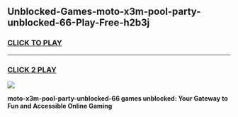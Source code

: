 
## Unblocked-Games-moto-x3m-pool-party-unblocked-66-Play-Free-h2b3j
<h3>
<a href="https://premium76.site?title=moto-x3m-pool-party-unblocked-66&ref=23A">CLICK TO PLAY</a></h3>
<hr>

<h3>
<a href="https://premium76.site?title=moto-x3m-pool-party-unblocked-66&ref=23A">CLICK 2 PLAY</a>
  
</h3>

<a href="https://premium76.site?title=moto-x3m-pool-party-unblocked-66&ref=23A"><img src="https://clearcache.store/games.png"></a>


**moto-x3m-pool-party-unblocked-66 games unblocked: Your Gateway to Fun and Accessible Online Gaming**
